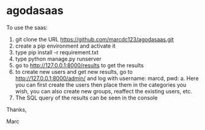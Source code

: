# agodasaas

To use the saas: 
1) git clone the URL https://github.com/marcdc123/agodasaas.git
2) create a pip environment and activate it
3) type pip install -r requirement.txt
4) type python manage.py runserver
5) go to http://127.0.0.1:8000/results to get the results
6) to create new users and get new results, go to http://127.0.0.1:8000/admin/ and log with username: marcd, pwd: a. 
 Here you can first create the users then place them in the categories you wish, you can also create new groups, reaffect the existing users, etc. 
7) The SQL query of the results can be seen in the console 

Thanks, 

Marc

